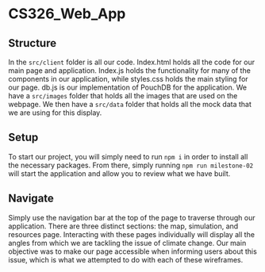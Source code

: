 # CS326_Web_App

## Structure
In the `src/client` folder is all our code. Index.html holds all the code for our main page and application. Index.js holds the functionality for many of the components in our application, while styles.css holds the main styling for our page. db.js is our implementation of PouchDB for the application. We have a `src/images` folder that holds all the images that are used on the webpage. We then have a `src/data` folder that holds all the mock data that we are using for this display.

## Setup
To start our project, you will simply need to run `npm i` in order to install all the necessary packages. From there, simply running `npm run milestone-02` will start the application and allow you to review what we have built.

## Navigate
Simply use the navigation bar at the top of the page to traverse through our application. There are three distinct sections: the map, simulation, and resources page. Interacting with these pages individually will display all the angles from which we are tackling the issue of climate change. Our main objective was to make our page accessible when informing users about this issue, which is what we attempted to do with each of these wireframes. 